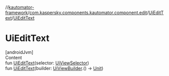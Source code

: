 //[kautomator-framework](../../index.md)/[com.kaspersky.components.kautomator.component.edit](../index.md)/[UiEditText](index.md)/[UiEditText](-ui-edit-text.md)



# UiEditText  
[androidJvm]  
Content  
fun [UiEditText](-ui-edit-text.md)(selector: [UiViewSelector](../../com.kaspersky.components.kautomator.component.common.builders/-ui-view-selector/index.md))  
fun [UiEditText](-ui-edit-text.md)(builder: [UiViewBuilder](../../com.kaspersky.components.kautomator.component.common.builders/-ui-view-builder/index.md).() -> [Unit](https://kotlinlang.org/api/latest/jvm/stdlib/kotlin/-unit/index.html))  



